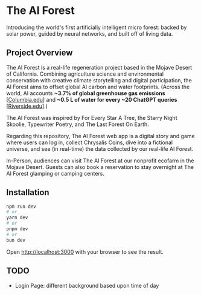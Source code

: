 # The AI Forest

Introducing the world's first artificially intelligent micro forest: backed by solar power, guided by neural networks, and built off of living data.

## Project Overview

The AI Forest is a real-life regeneration project based in the Mojave Desert of California. Combining agriculture science and environmental conservation with creative climate storytelling and digital participation, the AI Forest aims to offset global AI carbon and water footprints. (Across the world, AI accounts **~3.7% of global greenhouse gas emissions** [[Columbia.edu](https://news.climate.columbia.edu/2023/06/09/ais-growing-carbon-footprint)] and **~0.5 L of water for every ~20 ChatGPT queries** [[Riverside.edu](https://news.ucr.edu/articles/2023/04/28/ai-programs-consume-large-volumes-scarce-water)].)

The AI Forest was inspired by For Every Star A Tree, the Starry Night Skoolie, Typewriter Poetry, and The Last Forest On Earth.

Regarding this repository, The AI Forest web app is a digital story and game where users can log in, collect Chrysalis Coins, dive into a fictional universe, and see (in real-time) the data collected by our real-life AI Forest.

In-Person, audiences can visit The AI Forest at our nonprofit ecofarm in the Mojave Desert. Guests can also book a reservation to stay overnight at The AI Forest glamping or camping centers.

## Installation

```bash
npm run dev
# or
yarn dev
# or
pnpm dev
# or
bun dev
```

Open [http://localhost:3000](http://localhost:3000) with your browser to see the result.

## TODO
- Login Page: different background based upon time of day